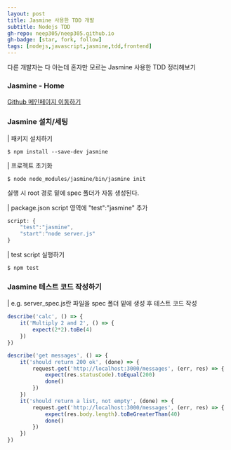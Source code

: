 ```yaml
---
layout: post
title: Jasmine 사용한 TDD 개발
subtitle: Nodejs TDD
gh-repo: neep305/neep305.github.io
gh-badge: [star, fork, follow]
tags: [nodejs,javascript,jasmine,tdd,frontend]
---
```


다른 개발자는 다 아는데 혼자만 모르는 Jasmine 사용한 TDD 정리해보기

### Jasmine - Home
[Github 메인페이지 이동하기](https://jasmine.github.io/index.html)

### Jasmine 설치/세팅
| 패키지 설치하기
```shell
$ npm install --save-dev jasmine
```

| 프로젝트 초기화
```shell
$ node node_modules/jasmine/bin/jasmine init
```
 실행 시 root 경로 밑에 spec 폴더가 자동 생성된다.

| package.json script 영역에 "test":"jasmine" 추가
```javascript
script: {
    "test":"jasmine",
    "start":"node server.js"
}
```

| test script 실행하기
```shell
$ npm test
```

### Jasmine 테스트 코드 작성하기
| e.g. server_spec.js란 파일을 spec 폴더 밑에 생성 후 테스트 코드 작성
```javascript
describe('calc', () => {
    it('Multiply 2 and 2', () => {
        expect(2*2).toBe(4)
    })
})

describe('get messages', () => {
    it('should return 200 ok', (done) => {
        request.get('http://localhost:3000/messages', (err, res) => {
            expect(res.statusCode).toEqual(200)
            done()
        })
    })
    it('should return a list, not empty', (done) => {
        request.get('http://localhost:3000/messages', (err, res) => {
            expect(res.body.length).toBeGreaterThan(40)
            done()
        })
    })
})
```